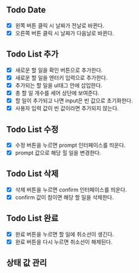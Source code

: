 ## Todo Date

- [x] 왼쪽 버튼 클릭 시 날짜가 전날로 바뀐다.
- [x] 오른쪽 버튼 클릭 시 날짜가 다음날로 바뀐다.

## Todo List 추가

- [x] 새로운 할 일을 확인 버튼으로 추가한다.
- [x] 새로운 할 일을 엔터키 입력으로 추가한다.
- [x] 추가되는 할 일을 ul태그 안에 삽입한다.
- [x] 총 할 일 개수를 세어 상단에 보여준다.
- [x] 할 일이 추가되고 나면 input은 빈 값으로 초기화한다.
- [x] 사용자 입력 값이 빈 값이라면 추가되지 않는다.

## Todo List 수정

- [x] 수정 버튼을 누르면 prompt 인터페이스를 띄운다.
- [x] prompt 값으로 해당 힐 일을 변경한다.

## Todo List 삭제

- [x] 삭제 버튼을 누르면 confirm 인터페이스를 띄운다.
- [x] confirm 값이 참이면 해당 할 일을 삭제한다.

## Todo List 완료

- [x] 완료 버튼을 누르면 할 일에 취소선이 생긴다.
- [x] 완료 버튼을 다시 누르면 취소선이 해제된다.

## 상태 값 관리
